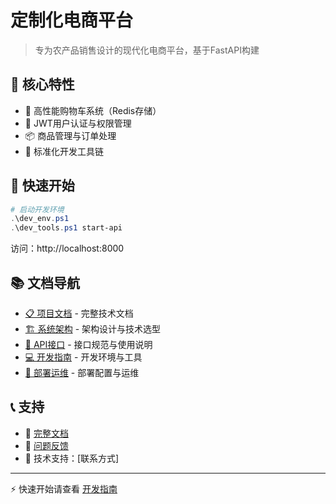 # 定制化电商平台

> 专为农产品销售设计的现代化电商平台，基于FastAPI构建

## 🎯 核心特性
- 🛒 高性能购物车系统（Redis存储）
- 👤 JWT用户认证与权限管理  
- 📦 商品管理与订单处理
- 🔄 标准化开发工具链

## 🚀 快速开始

```powershell
# 启动开发环境
.\dev_env.ps1
.\dev_tools.ps1 start-api
```

访问：http://localhost:8000

## 📚 文档导航

- [📋 项目文档](docs/) - 完整技术文档
- [🏗️ 系统架构](docs/architecture/) - 架构设计与技术选型  
- [📡 API接口](docs/api/) - 接口规范与使用说明
- [💻 开发指南](docs/development/) - 开发环境与工具
- [🚀 部署运维](docs/operations/) - 部署配置与运维

## 📞 支持

- 📖 [完整文档](docs/)
- 🐛 [问题反馈](../../issues)
- 📧 技术支持：[联系方式]

---
⚡ 快速开始请查看 [开发指南](docs/development/README.md)